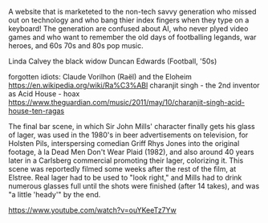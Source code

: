 A website that is marketeted to the non-tech savvy generation who missed out on technology and who bang thier index fingers when they type on a keyboard! The generation are confused about AI, who never plyed video games and who want to remember the old days of footballing legands, war heroes, and 60s 70s and 80s pop music.

Linda Calvey the black widow
Duncan Edwards (Football, '50s)

forgotten idiots:
 Claude Vorilhon (Raël) and the Eloheim
https://en.wikipedia.org/wiki/Ra%C3%ABl
charanjit singh - the 2nd inventor as Acid House - hoax
https://www.theguardian.com/music/2011/may/10/charanjit-singh-acid-house-ten-ragas


The final bar scene, in which Sir John Mills' character finally gets his glass of lager, was used in the 1980's in beer advertisements on television, for Holsten Pils, interspersing comedian Griff Rhys Jones into the original footage, à la Dead Men Don't Wear Plaid (1982), and also around 40 years later in a Carlsberg commercial promoting their lager, colorizing it. This scene was reportedly filmed some weeks after the rest of the film, at Elstree. Real lager had to be used to "look right," and Mills had to drink numerous glasses full until the shots were finished (after 14 takes), and was "a little 'heady'" by the end.

https://www.youtube.com/watch?v=ouYKeeTz7Yw